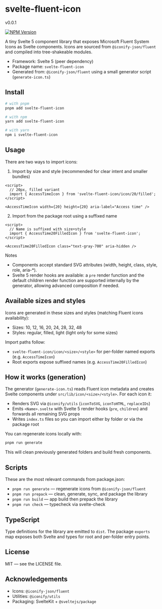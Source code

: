 # svelte-fluent-icon

v0.0.1

[![NPM Version](https://img.shields.io/npm/v/svelte-fluent-icon
)](https://www.npmjs.com/package/svelte-fluent-icon)

A tiny Svelte 5 component library that exposes Microsoft Fluent System Icons as Svelte components. Icons are sourced from `@iconify-json/fluent` and compiled into tree-shakeable modules.

- Framework: Svelte 5 (peer dependency)
- Package name: `svelte-fluent-icon`
- Generated from: `@iconify-json/fluent` using a small generator script (`generate-icon.ts`)

## Install

```bash
# with pnpm
pnpm add svelte-fluent-icon

# with npm
yarn add svelte-fluent-icon

# with yarn
npm i svelte-fluent-icon
```

## Usage

There are two ways to import icons:

1) Import by size and style (recommended for clear intent and smaller bundles)

```svelte
<script>
  // 20px, filled variant
  import { AccessTimeIcon } from 'svelte-fluent-icon/icon/20/filled';
</script>

<AccessTimeIcon width={20} height={20} aria-label="Access time" />
```

2) Import from the package root using a suffixed name

```svelte
<script>
  // Name is suffixed with size+style
  import { AccessTime20FilledIcon } from 'svelte-fluent-icon';
</script>

<AccessTime20FilledIcon class="text-gray-700" aria-hidden />
```

Notes
- Components accept standard SVG attributes (width, height, class, style, role, aria-*).
- Svelte 5 render hooks are available: a `pre` render function and the default children render function are supported internally by the generator, allowing advanced composition if needed.

## Available sizes and styles

Icons are generated in these sizes and styles (matching Fluent icons availability):

- Sizes: 10, 12, 16, 20, 24, 28, 32, 48
- Styles: regular, filled, light (light only for some sizes)

Import paths follow:
- `svelte-fluent-icon/icon/<size>/<style>` for per-folder named exports (e.g. `AccessTimeIcon`)
- Root exports expose suffixed names (e.g. `AccessTime20FilledIcon`)

## How it works (generation)

The generator (`generate-icon.ts`) reads Fluent icon metadata and creates Svelte components under `src/lib/icon/<size>/<style>`. For each icon it:
- Renders SVG via `@iconify/utils` (`iconToSVG`, `iconToHTML`, `replaceIDs`)
- Emits `<Name>.svelte` with Svelte 5 render hooks (`pre`, `children`) and forwards all remaining SVG props
- Writes `index.ts` files so you can import either by folder or via the package root

You can regenerate icons locally with:

```bash
pnpm run generate
```

This will clean previously generated folders and build fresh components.

## Scripts

These are the most relevant commands from package.json:
- `pnpm run generate` — regenerate icons from `@iconify-json/fluent`
- `pnpm run prepack` — clean, generate, sync, and package the library
- `pnpm run build` — app build then prepack the library
- `pnpm run check` — typecheck via svelte-check

## TypeScript

Type definitions for the library are emitted to `dist`. The package `exports` map exposes both Svelte and types for root and per-folder entry points.

## License

MIT — see the LICENSE file.

## Acknowledgements

- Icons: `@iconify-json/fluent`
- Utilities: `@iconify/utils`
- Packaging: SvelteKit + `@sveltejs/package`
